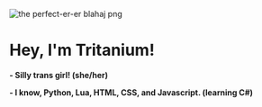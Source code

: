 ![the perfect-er-er blahaj png](https://github.com/Tr1tanium/Tr1tanium/assets/163223475/2944264b-70ca-434c-ac41-fd967ed60dff)
# Hey, I'm Tritanium!
**- Silly trans girl! (she/her)**

**- I know, Python, Lua, HTML, CSS, and Javascript. (learning C#)**
